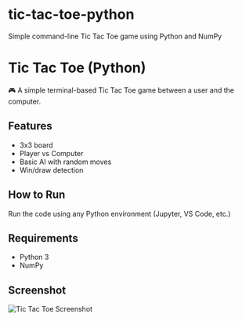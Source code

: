 # tic-tac-toe-python
Simple command-line Tic Tac Toe game using Python and NumPy


# Tic Tac Toe (Python)

🎮 A simple terminal-based Tic Tac Toe game between a user and the computer.

## Features
- 3x3 board
- Player vs Computer
- Basic AI with random moves
- Win/draw detection

## How to Run
Run the code using any Python environment (Jupyter, VS Code, etc.)

## Requirements
- Python 3
- NumPy

## Screenshot
![Tic Tac Toe Screenshot](screenshot.png) <!-- Optional if you want to add one -->
